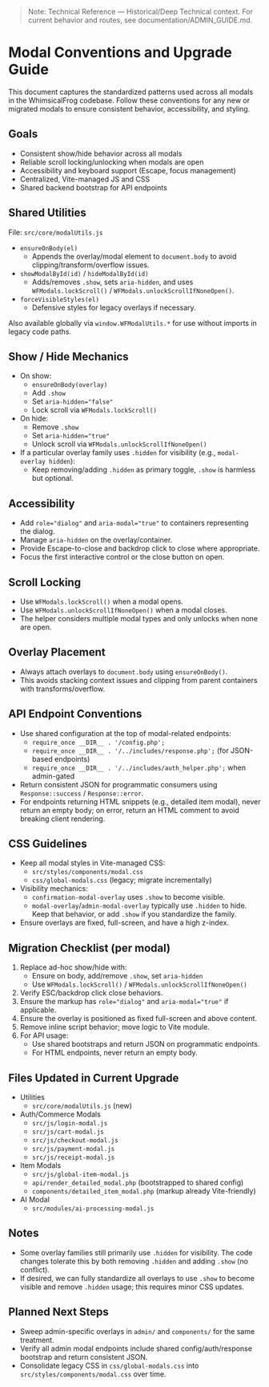 > Note: Technical Reference — Historical/Deep Technical context. For current behavior and routes, see documentation/ADMIN_GUIDE.md.

# Modal Conventions and Upgrade Guide

This document captures the standardized patterns used across all modals in the WhimsicalFrog codebase. Follow these conventions for any new or migrated modals to ensure consistent behavior, accessibility, and styling.

## Goals

- Consistent show/hide behavior across all modals
- Reliable scroll locking/unlocking when modals are open
- Accessibility and keyboard support (Escape, focus management)
- Centralized, Vite-managed JS and CSS
- Shared backend bootstrap for API endpoints

## Shared Utilities

File: `src/core/modalUtils.js`

- `ensureOnBody(el)`
  - Appends the overlay/modal element to `document.body` to avoid clipping/transform/overflow issues.
- `showModalById(id)` / `hideModalById(id)`
  - Adds/removes `.show`, sets `aria-hidden`, and uses `WFModals.lockScroll()` / `WFModals.unlockScrollIfNoneOpen()`.
- `forceVisibleStyles(el)`
  - Defensive styles for legacy overlays if necessary.

Also available globally via `window.WFModalUtils.*` for use without imports in legacy code paths.

## Show / Hide Mechanics

- On show:
  - `ensureOnBody(overlay)`
  - Add `.show`
  - Set `aria-hidden="false"`
  - Lock scroll via `WFModals.lockScroll()`
- On hide:
  - Remove `.show`
  - Set `aria-hidden="true"`
  - Unlock scroll via `WFModals.unlockScrollIfNoneOpen()`
- If a particular overlay family uses `.hidden` for visibility (e.g., `modal-overlay hidden`):
  - Keep removing/adding `.hidden` as primary toggle, `.show` is harmless but optional.

## Accessibility

- Add `role="dialog"` and `aria-modal="true"` to containers representing the dialog.
- Manage `aria-hidden` on the overlay/container.
- Provide Escape-to-close and backdrop click to close where appropriate.
- Focus the first interactive control or the close button on open.

## Scroll Locking

- Use `WFModals.lockScroll()` when a modal opens.
- Use `WFModals.unlockScrollIfNoneOpen()` when a modal closes.
- The helper considers multiple modal types and only unlocks when none are open.

## Overlay Placement

- Always attach overlays to `document.body` using `ensureOnBody()`.
- This avoids stacking context issues and clipping from parent containers with transforms/overflow.

## API Endpoint Conventions

- Use shared configuration at the top of modal-related endpoints:
  - `require_once __DIR__ . '/config.php';`
  - `require_once __DIR__ . '/../includes/response.php';` (for JSON-based endpoints)
  - `require_once __DIR__ . '/../includes/auth_helper.php';` when admin-gated
- Return consistent JSON for programmatic consumers using `Response::success` / `Response::error`.
- For endpoints returning HTML snippets (e.g., detailed item modal), never return an empty body; on error, return an HTML comment to avoid breaking client rendering.

## CSS Guidelines

- Keep all modal styles in Vite-managed CSS:
  - `src/styles/components/modal.css`
  - `css/global-modals.css` (legacy; migrate incrementally)
- Visibility mechanics:
  - `confirmation-modal-overlay` uses `.show` to become visible.
  - `modal-overlay`/`admin-modal-overlay` typically use `.hidden` to hide. Keep that behavior, or add `.show` if you standardize the family.
- Ensure overlays are fixed, full-screen, and have a high z-index.

## Migration Checklist (per modal)

1. Replace ad-hoc show/hide with:
   - Ensure on body, add/remove `.show`, set `aria-hidden`
   - Use `WFModals.lockScroll()` / `WFModals.unlockScrollIfNoneOpen()`
2. Verify ESC/backdrop click close behaviors.
3. Ensure the markup has `role="dialog"` and `aria-modal="true"` if applicable.
4. Ensure the overlay is positioned as fixed full-screen and above content.
5. Remove inline script behavior; move logic to Vite module.
6. For API usage:
   - Use shared bootstraps and return JSON on programmatic endpoints.
   - For HTML endpoints, never return an empty body.

## Files Updated in Current Upgrade

- Utilities
  - `src/core/modalUtils.js` (new)
- Auth/Commerce Modals
  - `src/js/login-modal.js`
  - `src/js/cart-modal.js`
  - `src/js/checkout-modal.js`
  - `src/js/payment-modal.js`
  - `src/js/receipt-modal.js`
- Item Modals
  - `src/js/global-item-modal.js`
  - `api/render_detailed_modal.php` (bootstrapped to shared config)
  - `components/detailed_item_modal.php` (markup already Vite-friendly)
- AI Modal
  - `src/modules/ai-processing-modal.js`

## Notes

- Some overlay families still primarily use `.hidden` for visibility. The code changes tolerate this by both removing `.hidden` and adding `.show` (no conflict).
- If desired, we can fully standardize all overlays to use `.show` to become visible and remove `.hidden` usage; this requires minor CSS updates.

## Planned Next Steps

- Sweep admin-specific overlays in `admin/` and `components/` for the same treatment.
- Verify all admin modal endpoints include shared config/auth/response bootstrap and return consistent JSON.
- Consolidate legacy CSS in `css/global-modals.css` into `src/styles/components/modal.css` over time.
